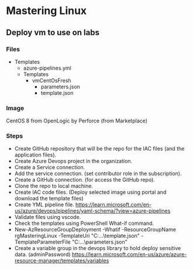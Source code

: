 # Mastering Linux

## Deploy vm to use on labs

### Files

- Templates
  - azure-pipelines.yml
  - Templates
    - vmCentOsFresh
      - parameters.json
      - template.json

### Image

CentOS 8 from OpenLogic by Perforce (from Marketplace)

### Steps

- Create GitHub repository that will be the repo for the IAC files (and the application files).
- Create Azure Devops project in the organization.
- Create a Service connection.
- Add the service connection. (set contributor role in the subscription).
- Create a GitHub connection. (for access the GitHub repo).
- Clone the repo to local machine.
- Create IAC code files. (Deploy selected image using portal and download the template files)
- Create YML pipeline file. https://learn.microsoft.com/en-us/azure/devops/pipelines/yaml-schema/?view=azure-pipelines
- Validate files using vscode.
- Check the templates using PowerShell What-if command.
- New-AzResourceGroupDeployment -Whatif -ResourceGroupName rgMasteringLinux -TemplateUri "C:\...\template.json" -TemplateParameterFile "C:\...\parameters.json"
- Create a variable group in the devops library to hold deploy sensitive data. (adminPassword) https://learn.microsoft.com/en-us/azure/azure-resource-manager/templates/variables
